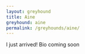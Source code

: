 ```yaml
---
layout: greyhound
title: Aine
greyhound: aine
permalink: /greyhounds/aine/
---
```


I just arrived! Bio coming soon
